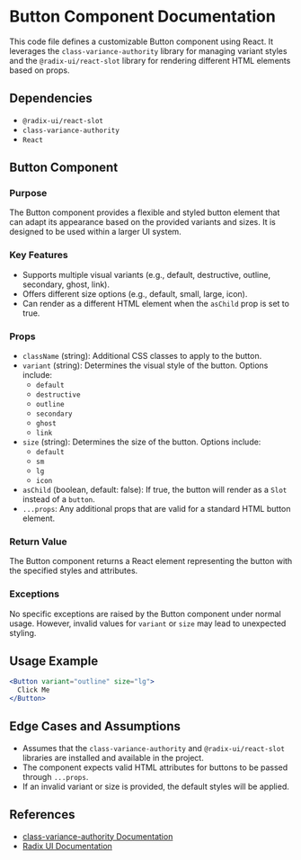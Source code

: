 # Button Component Documentation

This code file defines a customizable Button component using React. It leverages the `class-variance-authority` library for managing variant styles and the `@radix-ui/react-slot` library for rendering different HTML elements based on props.

## Dependencies
- `@radix-ui/react-slot`
- `class-variance-authority`
- `React`

## Button Component

### Purpose
The Button component provides a flexible and styled button element that can adapt its appearance based on the provided variants and sizes. It is designed to be used within a larger UI system.

### Key Features
- Supports multiple visual variants (e.g., default, destructive, outline, secondary, ghost, link).
- Offers different size options (e.g., default, small, large, icon).
- Can render as a different HTML element when the `asChild` prop is set to true.

### Props
- `className` (string): Additional CSS classes to apply to the button.
- `variant` (string): Determines the visual style of the button. Options include:
  - `default`
  - `destructive`
  - `outline`
  - `secondary`
  - `ghost`
  - `link`
- `size` (string): Determines the size of the button. Options include:
  - `default`
  - `sm`
  - `lg`
  - `icon`
- `asChild` (boolean, default: false): If true, the button will render as a `Slot` instead of a `button`.
- `...props`: Any additional props that are valid for a standard HTML button element.

### Return Value
The Button component returns a React element representing the button with the specified styles and attributes.

### Exceptions
No specific exceptions are raised by the Button component under normal usage. However, invalid values for `variant` or `size` may lead to unexpected styling.

## Usage Example
```jsx
<Button variant="outline" size="lg">
  Click Me
</Button>
```

## Edge Cases and Assumptions
- Assumes that the `class-variance-authority` and `@radix-ui/react-slot` libraries are installed and available in the project.
- The component expects valid HTML attributes for buttons to be passed through `...props`.
- If an invalid variant or size is provided, the default styles will be applied.

## References
- [class-variance-authority Documentation](https://github.com/rogden/class-variance-authority)
- [Radix UI Documentation](https://www.radix-ui.com/docs/primitives/components/slot)

